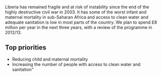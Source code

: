 Liberia has remained fragile and at risk of instability since the end of the highly destructive civil war in 2003. It has some of the worst infant and maternal mortality in sub-Saharan Africa and access to clean water and adequate sanitation is low in most parts of the country.  We plan to spend £8 million per year in the next three years, with a review of the programme in 2012/13.

## Top priorities

- Reducing child and maternal mortality
- Increasing the number of people with access to clean water and sanitation"